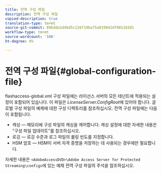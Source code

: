 ```yaml
---
title: 전역 구성 파일
description: 전역 구성 파일
copied-description: true
translation-type: tm+mt
source-git-commit: 89bdda1d4bd5c126f19ba75a819942df901183d1
workflow-type: tm+mt
source-wordcount: '106'
ht-degree: 0%

---
```



# 전역 구성 파일{#global-configuration-file}

flashaccess-global.xml 구성 파일에는 라이선스 서버의 모든 테넌트에 적용되는 설정이 포함되어 있습니다. 이 파일은 *LicenseServer.ConfigRoot*&#x200B;에 있어야 합니다. 글로벌 구성 파일의 예제에 대한 구성 디렉토리를 참조하십시오. 전역 구성 파일에는 다음이 포함됩니다.

* 캐싱 — 메모리에 구성 파일의 캐싱을 제어합니다. 캐싱 설정에 대한 자세한 내용은 &quot;구성 파일 업데이트&quot;를 참조하십시오.
* 로깅 — 로깅 수준과 로그 파일의 롤링 빈도를 지정합니다.
* HSM 암호 — HSM이 서버 자격 증명을 저장하는 데 사용되는 경우에만 필요합니다.

자세한 내용은 `<AdobeAccessDVD>\Adobe Access Server for Protected Streaming\configs`에 있는 예제 전역 구성 파일의 주석을 참조하십시오.

